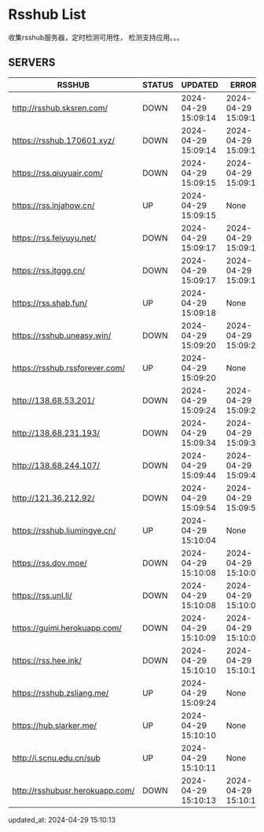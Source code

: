 # Rsshub List

收集rsshub服务器，定时检测可用性， 检测支持应用。。。


## SERVERS

|  RSSHUB   | STATUS  | UPDATED  | ERROR  | TWITTER |  
|  ----  | ----  | ----  | ----  | ---- |  
| http://rsshub.sksren.com/ | DOWN | 2024-04-29 15:09:14 | 2024-04-29 15:09:14 |  
| https://rsshub.170601.xyz/ | DOWN | 2024-04-29 15:09:14 | 2024-04-29 15:09:14 |  
| https://rss.qiuyuair.com/ | DOWN | 2024-04-29 15:09:15 | 2024-04-29 15:09:15 |  
| https://rss.injahow.cn/ | UP | 2024-04-29 15:09:15 | None ||  
| https://rss.feiyuyu.net/ | DOWN | 2024-04-29 15:09:17 | 2024-04-29 15:09:17 |  
| https://rss.itggg.cn/ | DOWN | 2024-04-29 15:09:17 | 2024-04-29 15:09:17 |  
| https://rss.shab.fun/ | UP | 2024-04-29 15:09:18 | None ||  
| https://rsshub.uneasy.win/ | DOWN | 2024-04-29 15:09:20 | 2024-04-29 15:09:20 |  
| https://rsshub.rssforever.com/ | UP | 2024-04-29 15:09:20 | None ||  
| http://138.68.53.201/ | DOWN | 2024-04-29 15:09:24 | 2024-04-29 15:09:24 |  
| http://138.68.231.193/ | DOWN | 2024-04-29 15:09:34 | 2024-04-29 15:09:34 |  
| http://138.68.244.107/ | DOWN | 2024-04-29 15:09:44 | 2024-04-29 15:09:44 |  
| http://121.36.212.92/ | DOWN | 2024-04-29 15:09:54 | 2024-04-29 15:09:54 |  
| https://rsshub.liumingye.cn/ | UP | 2024-04-29 15:10:04 | None ||  
| https://rss.dov.moe/ | DOWN | 2024-04-29 15:10:08 | 2024-04-29 15:10:08 |  
| https://rss.unl.li/ | DOWN | 2024-04-29 15:10:08 | 2024-04-29 15:10:08 |  
| https://guimi.herokuapp.com/ | DOWN | 2024-04-29 15:10:09 | 2024-04-29 15:10:09 |  
| https://rss.hee.ink/ | DOWN | 2024-04-29 15:10:10 | 2024-04-29 15:10:10 |  
| https://rsshub.zsliang.me/ | UP | 2024-04-29 15:09:24 | None |OK|  
| https://hub.slarker.me/ | UP | 2024-04-29 15:10:10 | None ||  
| http://i.scnu.edu.cn/sub | UP | 2024-04-29 15:10:11 | None ||  
| http://rsshubusr.herokuapp.com/ | DOWN | 2024-04-29 15:10:13 | 2024-04-29 15:10:13 |  
  

updated_at: 2024-04-29 15:10:13  
